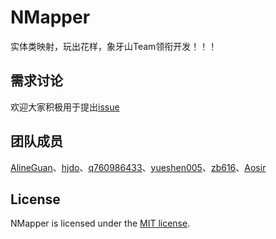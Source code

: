 # NMapper
实体类映射，玩出花样，象牙山Team领衔开发！！！   
  



## 需求讨论

欢迎大家积极用于提出[issue](https://github.com/night-moon-studio/NMapper/issues/new)

## 团队成员  

[AlineGuan](https://github.com/orgs/night-moon-studio/people/AlineGuan)、[hjdo](https://github.com/orgs/night-moon-studio/people/hjdo)、[q760986433](https://github.com/orgs/night-moon-studio/people/q760986433)、[yueshen005](https://github.com/orgs/night-moon-studio/people/yueshen005)、[zb616](https://github.com/orgs/night-moon-studio/people/zb616)、[Aosir]()

## License
NMapper is licensed under the [MIT license](LICENSE).


